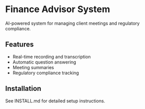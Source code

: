 # Finance Advisor System

AI-powered system for managing client meetings and regulatory compliance.

## Features
- Real-time recording and transcription
- Automatic question answering
- Meeting summaries
- Regulatory compliance tracking

## Installation
See INSTALL.md for detailed setup instructions.